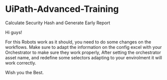 # UiPath-Advanced-Training
Calculate Security Hash and Generate Early Report


Hi guys!

For this Robots work as it should, you need to do some changes on the workflows.
Make sure to adapt the information on the config excel with your Orchestrator to make sure they work properly,
After setting the orchestrator asset name, and redefine some selectors adapting to your envirolment it will work correctly.

Wish you the Best.
